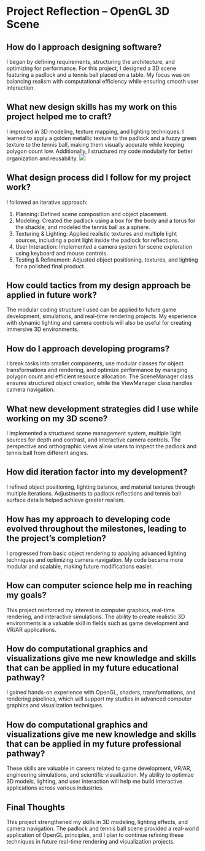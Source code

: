 # Project Reflection – OpenGL 3D Scene  

## How do I approach designing software?  
I began by defining requirements, structuring the architecture, and optimizing for performance. For this project, I designed a 3D scene featuring a padlock and a tennis ball placed on a table. My focus was on balancing realism with computational efficiency while ensuring smooth user interaction.  

## What new design skills has my work on this project helped me to craft?  
I improved in 3D modeling, texture mapping, and lighting techniques. I learned to apply a golden metallic texture to the padlock and a fuzzy green texture to the tennis ball, making them visually accurate while keeping polygon count low. Additionally, I structured my code modularly for better organization and reusability. 
<img src="https://i.imgur.com/V0wlesT.png"/>
## What design process did I follow for my project work?   
I followed an iterative approach:  
1. Planning: Defined scene composition and object placement.  
2. Modeling: Created the padlock using a box for the body and a torus for the shackle, and modeled the tennis ball as a sphere.  
3. Texturing & Lighting: Applied realistic textures and multiple light sources, including a point light inside the padlock for reflections.  
4. User Interaction: Implemented a camera system for scene exploration using keyboard and mouse controls.  
5. Testing & Refinement: Adjusted object positioning, textures, and lighting for a polished final product.  

## How could tactics from my design approach be applied in future work?  
The modular coding structure I used can be applied to future game development, simulations, and real-time rendering projects. My experience with dynamic lighting and camera controls will also be useful for creating immersive 3D environments.  

## How do I approach developing programs?  
I break tasks into smaller components, use modular classes for object transformations and rendering, and optimize performance by managing polygon count and efficient resource allocation. The SceneManager class ensures structured object creation, while the ViewManager class handles camera navigation.  

## What new development strategies did I use while working on my 3D scene?  
I implemented a structured scene management system, multiple light sources for depth and contrast, and interactive camera controls. The perspective and orthographic views allow users to inspect the padlock and tennis ball from different angles.  

## How did iteration factor into my development?  
I refined object positioning, lighting balance, and material textures through multiple iterations. Adjustments to padlock reflections and tennis ball surface details helped achieve greater realism.  

## How has my approach to developing code evolved throughout the milestones, leading to the project’s completion?  
I progressed from basic object rendering to applying advanced lighting techniques and optimizing camera navigation. My code became more modular and scalable, making future modifications easier.  

## How can computer science help me in reaching my goals?  
This project reinforced my interest in computer graphics, real-time rendering, and interactive simulations. The ability to create realistic 3D environments is a valuable skill in fields such as game development and VR/AR applications.  

## How do computational graphics and visualizations give me new knowledge and skills that can be applied in my future educational pathway?  
I gained hands-on experience with OpenGL, shaders, transformations, and rendering pipelines, which will support my studies in advanced computer graphics and visualization techniques.  

## How do computational graphics and visualizations give me new knowledge and skills that can be applied in my future professional pathway?  
These skills are valuable in careers related to game development, VR/AR, engineering simulations, and scientific visualization. My ability to optimize 3D models, lighting, and user interaction will help me build interactive applications across various industries.  

## Final Thoughts  
This project strengthened my skills in 3D modeling, lighting effects, and camera navigation. The padlock and tennis ball scene provided a real-world application of OpenGL principles, and I plan to continue refining these techniques in future real-time rendering and visualization projects.  

